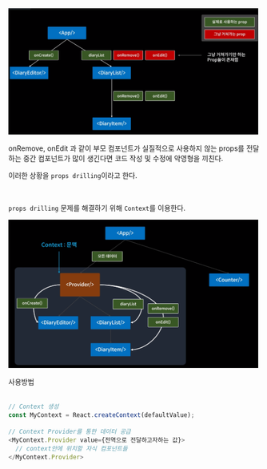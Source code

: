 <img src="./picture/react-props.png" width="500">

onRemove, onEdit 과 같이 부모 컴포넌트가 실질적으로 사용하지 않는 props를 전달하는 중간 컴포넌트가 많이 생긴다면 코드 작성 및 수정에 악영형을 끼친다.

이러한 상황을 `props drilling`이라고 한다.

<br>

`props drilling` 문제를 해결하기 위해 `Context`를 이용한다.

<img src="./picture/react-context.png" width="500">

<br>

사용방법

```javascript

// Context 생성
const MyContext = React.createContext(defaultValue);

// Context Provider를 통한 데이터 공급
<MyContext.Provider value={전역으로 전달하고자하는 값}>
  // context안에 위치할 자식 컴포넌트들
</MyContext.Provider>
```
